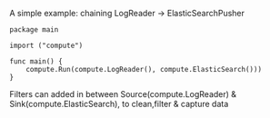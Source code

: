 A simple example: chaining LogReader -> ElasticSearchPusher
```
package main

import ("compute")

func main() {
	compute.Run(compute.LogReader(), compute.ElasticSearch()))
}
```

Filters can added in between Source(compute.LogReader) & Sink(compute.ElasticSearch), to clean,filter & capture data
